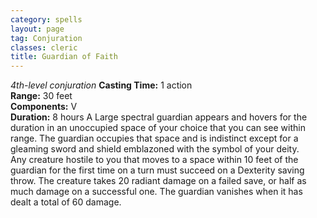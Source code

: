 ```yaml
---
category: spells
layout: page
tag: Conjuration
classes: cleric
title: Guardian of Faith 
---
```

_4th-level conjuration_ 
**Casting Time:** 1 action    
**Range:** 30 feet    
**Components:** V    
**Duration:** 8 hours 
A Large spectral guardian appears and hovers for the duration in an unoccupied space of your choice that you can see within range. The guardian occupies that space and is indistinct except for a gleaming sword and shield emblazoned with the symbol of your deity.    
Any creature hostile to you that moves to a space within 10 feet of the guardian for the first time on a turn must succeed on a Dexterity saving throw. The creature takes 20 radiant damage on a failed save, or half as much damage on a successful one. The guardian vanishes when it has dealt a total of 60 damage.